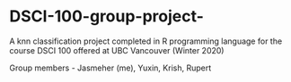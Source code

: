 # DSCI-100-group-project-

A knn classification project completed in R programming language for the course DSCI 100 offered at UBC Vancouver (Winter 2020)

Group members - Jasmeher (me), Yuxin, Krish, Rupert
